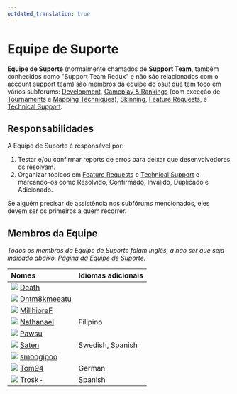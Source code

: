 ```yaml
---
outdated_translation: true
---
```


# Equipe de Suporte

**Equipe de Suporte** (normalmente chamados de **Support Team**, também conhecidos como "Support Team Redux" e não são relacionados com o account support team) são membros da equipe do osu! que tem foco em vários subforums: [Development](https://osu.ppy.sh/community/forums/2), [Gameplay & Rankings](https://osu.ppy.sh/community/forums/13) (com exceção de [Tournaments](https://osu.ppy.sh/community/forums/55) e [Mapping Techniques](https://osu.ppy.sh/community/forums/61)), [Skinning](https://osu.ppy.sh/community/forums/15), [Feature Requests](https://osu.ppy.sh/community/forums/4), e [Technical Support](https://osu.ppy.sh/community/forums/5).

## Responsabilidades

A Equipe de Suporte é responsável por:

1. Testar e/ou confirmar reports de erros para deixar que desenvolvedores os resolvam.
2. Organizar tópicos em [Feature Requests](https://osu.ppy.sh/community/forums/4) e [Technical Support](https://osu.ppy.sh/community/forums/5) e marcando-os como Resolvido, Confirmado, Inválido, Duplicado e Adicionado.

Se alguém precisar de assistência nos subfórums mencionados, eles devem ser os primeiros a quem recorrer.

## Membros da Equipe

*Todos os membros da Equipe de Suporte falam Inglês, a não ser que seja indicado abaixo. [Página da Equipe de Suporte](https://osu.ppy.sh/groups/22).*

| Nomes | Idiomas adicionais |
| :-- | :-- |
| ![][flag_US] [Death](https://osu.ppy.sh/users/3242450) |  |
| ![][flag_US] [Dntm8kmeeatu](https://osu.ppy.sh/users/5428812) |  |
| ![][flag_NO] [MillhioreF](https://osu.ppy.sh/users/941094) |  |
| ![][flag_PH] [Nathanael](https://osu.ppy.sh/users/2295078) | Filipino |
| ![][flag_CA] [Pawsu](https://osu.ppy.sh/users/2371454) |  |
| ![][flag_SE] [Saten](https://osu.ppy.sh/users/444506) | Swedish, Spanish |
| ![][flag_AU] [smoogipoo](https://osu.ppy.sh/users/1040328) |  |
| ![][flag_DE] [Tom94](https://osu.ppy.sh/users/1857058) | German |
| ![][flag_ES] [Trosk-](https://osu.ppy.sh/users/3469385) | Spanish |

[flag_AU]: /wiki/shared/flag/AU.gif
[flag_CA]: /wiki/shared/flag/CA.gif
[flag_DE]: /wiki/shared/flag/DE.gif
[flag_ES]: /wiki/shared/flag/ES.gif
[flag_NO]: /wiki/shared/flag/NO.gif
[flag_PH]: /wiki/shared/flag/PH.gif
[flag_SE]: /wiki/shared/flag/SE.gif
[flag_US]: /wiki/shared/flag/US.gif
